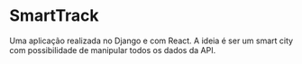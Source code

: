 # SmartTrack
Uma aplicação realizada no Django e com React. A ideia é ser um smart city com possibilidade de manipular todos os dados da API. 
